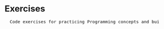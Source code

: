 # Exercises
<pre>
  Code exercises for practicing Programming concepts and building small projects using programming languages &amp; Technologies
</pre>



